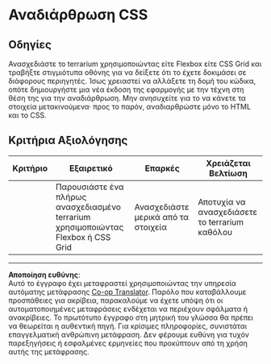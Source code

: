 <!--
CO_OP_TRANSLATOR_METADATA:
{
  "original_hash": "9d4d75af51aaccfe9af778f792c62919",
  "translation_date": "2025-08-26T21:38:09+00:00",
  "source_file": "3-terrarium/2-intro-to-css/assignment.md",
  "language_code": "el"
}
-->
# Αναδιάρθρωση CSS

## Οδηγίες

Ανασχεδιάστε το terrarium χρησιμοποιώντας είτε Flexbox είτε CSS Grid και τραβήξτε στιγμιότυπα οθόνης για να δείξετε ότι το έχετε δοκιμάσει σε διάφορους περιηγητές. Ίσως χρειαστεί να αλλάξετε τη δομή του κώδικα, οπότε δημιουργήστε μια νέα έκδοση της εφαρμογής με την τέχνη στη θέση της για την αναδιάρθρωση. Μην ανησυχείτε για το να κάνετε τα στοιχεία μετακινούμενα· προς το παρόν, αναδιαρθρώστε μόνο το HTML και το CSS.

## Κριτήρια Αξιολόγησης

| Κριτήριο | Εξαιρετικό                                                        | Επαρκές                       | Χρειάζεται Βελτίωση                  |
| -------- | ----------------------------------------------------------------- | ----------------------------- | ------------------------------------ |
|          | Παρουσιάστε ένα πλήρως ανασχεδιασμένο terrarium χρησιμοποιώντας Flexbox ή CSS Grid | Ανασχεδιάστε μερικά από τα στοιχεία | Αποτυχία να ανασχεδιάσετε το terrarium καθόλου |

---

**Αποποίηση ευθύνης**:  
Αυτό το έγγραφο έχει μεταφραστεί χρησιμοποιώντας την υπηρεσία αυτόματης μετάφρασης [Co-op Translator](https://github.com/Azure/co-op-translator). Παρόλο που καταβάλλουμε προσπάθειες για ακρίβεια, παρακαλούμε να έχετε υπόψη ότι οι αυτοματοποιημένες μεταφράσεις ενδέχεται να περιέχουν σφάλματα ή ανακρίβειες. Το πρωτότυπο έγγραφο στη μητρική του γλώσσα θα πρέπει να θεωρείται η αυθεντική πηγή. Για κρίσιμες πληροφορίες, συνιστάται επαγγελματική ανθρώπινη μετάφραση. Δεν φέρουμε ευθύνη για τυχόν παρεξηγήσεις ή εσφαλμένες ερμηνείες που προκύπτουν από τη χρήση αυτής της μετάφρασης.